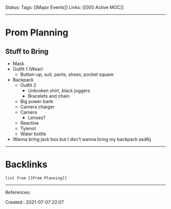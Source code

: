 Status: 
Tags: [[Major Events]]
Links: [[000 Active MOC]]
___
# Prom Planning
## Stuff to Bring
- Mask
- Outfit 1 (Wear)
	- Button-up, suit, pants, shoes, pocket square
- Backpack
	- Outfit 2
		- Unbroken shirt, black joggers
		- Bracelets and chain
	- Big power bank
	- Camera charger
	- Camera
		- Lenses?
	- Reactine
	- Tylenol
	- Water bottle
- Wanna bring jack box but I don't wanna bring my backpack asdlkj
___
# Backlinks
```dataview
list from [[Prom Planning]]
```
___
References: 

Created:: 2021-07-07 22:07
